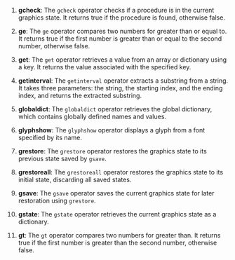 1. **gcheck**: The `gcheck` operator checks if a procedure is in the current graphics state. It returns true if the procedure is found, otherwise false.

2. **ge**: The `ge` operator compares two numbers for greater than or equal to. It returns true if the first number is greater than or equal to the second number, otherwise false.

3. **get**: The `get` operator retrieves a value from an array or dictionary using a key. It returns the value associated with the specified key.

4. **getinterval**: The `getinterval` operator extracts a substring from a string. It takes three parameters: the string, the starting index, and the ending index, and returns the extracted substring.

5. **globaldict**: The `globaldict` operator retrieves the global dictionary, which contains globally defined names and values.

6. **glyphshow**: The `glyphshow` operator displays a glyph from a font specified by its name.

7. **grestore**: The `grestore` operator restores the graphics state to its previous state saved by `gsave`.

8. **grestoreall**: The `grestoreall` operator restores the graphics state to its initial state, discarding all saved states.

9. **gsave**: The `gsave` operator saves the current graphics state for later restoration using `grestore`.

10. **gstate**: The `gstate` operator retrieves the current graphics state as a dictionary.

11. **gt**: The `gt` operator compares two numbers for greater than. It returns true if the first number is greater than the second number, otherwise false.

